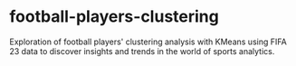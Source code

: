 # football-players-clustering
Exploration of football players' clustering analysis with KMeans using FIFA 23 data to discover insights and trends in the world of sports analytics.
